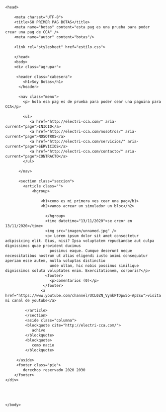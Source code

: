 <!DOCTYPE html>
<html lang="es">

    <head>
        
        <meta charset="UTF-8">
        <title>SU PRIMER PAG BOTAS</title>
        <meta name="botas" content="esta pag es una prueba para poder crear una pag de CCA" />
        <meta name="autor" content="botas"/>
        
        <link rel="stylesheet" href="estilo.css">

        </head>
        <body>
        <div class="agrupar">

         <header class="cabesera">
            <h1>Soy Botas</h1>
          </header>

          <nav class="menu">
            <p> hola esa pag es de prueba para poder cear una paguina para CCA</p>
        
            <ul>
               <a href="http://electri-cca.com/" aria-current="page">INICIO</a>
               <a href="http://electri-cca.com/nosotros/" aria-current="page">NOSOTROS</a>
               <a href="http://electri-cca.com/servicios/" aria-current="page">SERVICIOS</a>
               <a href="http://electri-cca.com/contacto/" aria-current="page">CONTRACTO</a>
            </ul>

          </nav>

          <section class="seccion">
            <article class=""> 
                <hgroup>

                    <h1>como es mi primera ves cear una pag</h1>
                    <h2>vamos acrear un simulador un bloc</h2>
                    
                      </hgroup>
                      <time datetime="13/11/2020">se creor en 13/11/2020</time>
                      <img src="imagen/unnamed.jpg" />
                      <p> Lorem ipsum dolor sit amet consectetur adipisicing elit. Eius, nisi? Ipsa voluptatem repudiandae aut culpa dignissimos quae provident ducimus
                        possimus eaque. Cumque deserunt neque necessitatibus nostrum ut alias eligendi iusto animi consequatur aperiam esse autem, nulla voluptas distinctio 
                        unde ullam, hic nobis possimus similique dignissimos soluta voluptates enim. Exercitationem, corporis?</p>
                      <footer>
                        <p>comentarios (0)</p>
                     </footer>
                    <a href="https://www.youtube.com/channel/UCL0ZN_VymkFTDpw5o-Ap2sw">visita mi canal de youtube</a>

             </article>
             </section>
             <aside class="columna">
             <blockquote cite="http://electri-cca.com/">
                achivo
             </blockquote>
             <blockquote>
                como nacio
             </blockquote>
            
         </aside>
         <footer class="pie">
            derechos reservado 2020 2030
        </footer>
    </div>


        

    </body>
  


		
</html>
